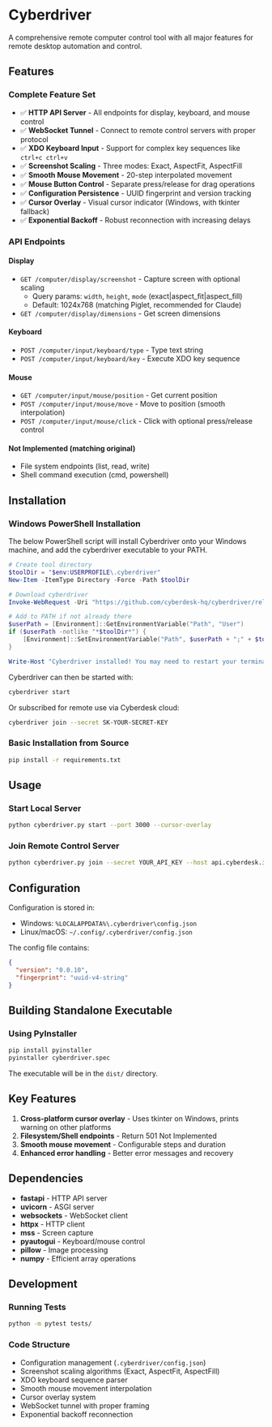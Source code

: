 # Cyberdriver

A comprehensive remote computer control tool with all major features for remote desktop automation and control.

## Features

### Complete Feature Set
- ✅ **HTTP API Server** - All endpoints for display, keyboard, and mouse control
- ✅ **WebSocket Tunnel** - Connect to remote control servers with proper protocol
- ✅ **XDO Keyboard Input** - Support for complex key sequences like `ctrl+c ctrl+v`
- ✅ **Screenshot Scaling** - Three modes: Exact, AspectFit, AspectFill
- ✅ **Smooth Mouse Movement** - 20-step interpolated movement
- ✅ **Mouse Button Control** - Separate press/release for drag operations
- ✅ **Configuration Persistence** - UUID fingerprint and version tracking
- ✅ **Cursor Overlay** - Visual cursor indicator (Windows, with tkinter fallback)
- ✅ **Exponential Backoff** - Robust reconnection with increasing delays

### API Endpoints

#### Display
- `GET /computer/display/screenshot` - Capture screen with optional scaling
  - Query params: `width`, `height`, `mode` (exact|aspect_fit|aspect_fill)
  - Default: 1024x768 (matching Piglet, recommended for Claude)
- `GET /computer/display/dimensions` - Get screen dimensions

#### Keyboard
- `POST /computer/input/keyboard/type` - Type text string
- `POST /computer/input/keyboard/key` - Execute XDO key sequence

#### Mouse
- `GET /computer/input/mouse/position` - Get current position
- `POST /computer/input/mouse/move` - Move to position (smooth interpolation)
- `POST /computer/input/mouse/click` - Click with optional press/release control

#### Not Implemented (matching original)
- File system endpoints (list, read, write)
- Shell command execution (cmd, powershell)

## Installation

### Windows PowerShell Installation

The below PowerShell script will install Cyberdriver onto your Windows machine, and add the cyberdriver executable to your PATH.

```powershell
# Create tool directory
$toolDir = "$env:USERPROFILE\.cyberdriver"
New-Item -ItemType Directory -Force -Path $toolDir

# Download cyberdriver
Invoke-WebRequest -Uri "https://github.com/cyberdesk-hq/cyberdriver/releases/download/v0.0.10/cyberdriver.exe" -OutFile "$toolDir\cyberdriver.exe"

# Add to PATH if not already there
$userPath = [Environment]::GetEnvironmentVariable("Path", "User")
if ($userPath -notlike "*$toolDir*") {
    [Environment]::SetEnvironmentVariable("Path", $userPath + ";" + $toolDir, "User")
}

Write-Host "Cyberdriver installed! You may need to restart your terminal for PATH changes to take effect."
```

Cyberdriver can then be started with:

```bash
cyberdriver start
```

Or subscribed for remote use via Cyberdesk cloud:

```bash
cyberdriver join --secret SK-YOUR-SECRET-KEY
```

### Basic Installation from Source

```bash
pip install -r requirements.txt
```

## Usage

### Start Local Server
```bash
python cyberdriver.py start --port 3000 --cursor-overlay
```

### Join Remote Control Server
```bash
python cyberdriver.py join --secret YOUR_API_KEY --host api.cyberdesk.io --cursor-overlay
```

## Configuration

Configuration is stored in:
- Windows: `%LOCALAPPDATA%\.cyberdriver\config.json`
- Linux/macOS: `~/.config/.cyberdriver/config.json`

The config file contains:
```json
{
  "version": "0.0.10",
  "fingerprint": "uuid-v4-string"
}
```

## Building Standalone Executable

### Using PyInstaller
```bash
pip install pyinstaller
pyinstaller cyberdriver.spec
```

The executable will be in the `dist/` directory.

## Key Features

1. **Cross-platform cursor overlay** - Uses tkinter on Windows, prints warning on other platforms
2. **Filesystem/Shell endpoints** - Return 501 Not Implemented
3. **Smooth mouse movement** - Configurable steps and duration
4. **Enhanced error handling** - Better error messages and recovery

## Dependencies

- **fastapi** - HTTP API server
- **uvicorn** - ASGI server
- **websockets** - WebSocket client
- **httpx** - HTTP client
- **mss** - Screen capture
- **pyautogui** - Keyboard/mouse control
- **pillow** - Image processing
- **numpy** - Efficient array operations

## Development

### Running Tests
```bash
python -m pytest tests/
```

### Code Structure
- Configuration management (`.cyberdriver/config.json`)
- Screenshot scaling algorithms (Exact, AspectFit, AspectFill)
- XDO keyboard sequence parser
- Smooth mouse movement interpolation
- Cursor overlay system
- WebSocket tunnel with proper framing
- Exponential backoff reconnection 